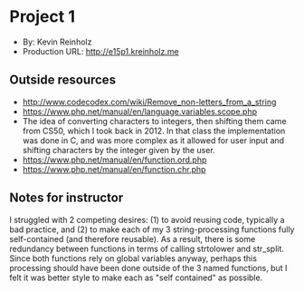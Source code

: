 # Project 1
+ By: Kevin Reinholz
+ Production URL: <http://e15p1.kreinholz.me>

## Outside resources
+ <http://www.codecodex.com/wiki/Remove_non-letters_from_a_string>
+ <https://www.php.net/manual/en/language.variables.scope.php>
+ The idea of converting characters to integers, then shifting them came from CS50, which I took back in 2012. In that class the implementation was done in C, and was more complex as it allowed for user input and shifting characters by the integer given by the user.
+ <https://www.php.net/manual/en/function.ord.php>
+ <https://www.php.net/manual/en/function.chr.php>

## Notes for instructor
I struggled with 2 competing desires: (1) to avoid reusing code, typically a bad practice, and (2) to make each of my 3 string-processing functions fully self-contained (and therefore reusable). As a result, there is some redundancy between functions in terms of calling strtolower and str_split. Since both functions rely on global variables anyway, perhaps this processing should have been done outside of the 3 named functions, but I felt it was better style to make each as "self contained" as possible.